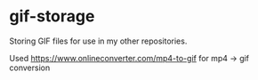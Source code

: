 # gif-storage
Storing GIF files for use in my other repositories. 

Used https://www.onlineconverter.com/mp4-to-gif for mp4 -> gif conversion

